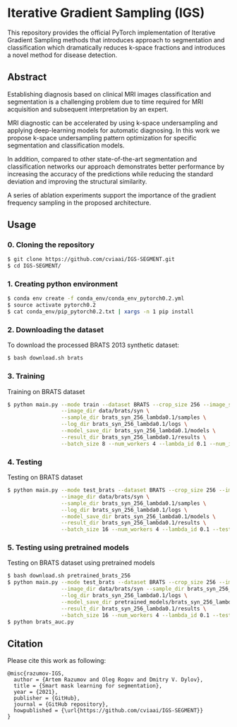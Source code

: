 # Iterative Gradient Sampling (IGS)

This repository provides the official PyTorch implementation of Iterative Gradient Sampling methods that introduces approach to segmentation and classification which dramatically reduces k-space fractions and introduces a novel method for disease detection.

## Abstract
Establishing diagnosis based on clinical MRI images classification and segmentation is a challenging problem due to time required for MRI acquisition and subsequent interpretation by an expert.

MRI diagnostic can be accelerated by using k-space undersampling and applying deep-learning models for automatic diagnosing. In this work we propose k-space undersampling pattern optimization for specific segmentation and classification models. 

In addition, compared to other state-of-the-art segmentation and classification networks our approach demonstrates better performance by increasing the accuracy of the predictions while reducing the standard deviation and improving the structural similarity. 

A series of ablation experiments support the importance of the gradient frequency sampling in the proposed architecture.

## Usage

### 0. Cloning the repository

```bash
$ git clone https://github.com/cviaai/IGS-SEGMENT.git
$ cd IGS-SEGMENT/
```

### 1. Creating python environment

```bash
$ conda env create -f conda_env/conda_env_pytorch0.2.yml
$ source activate pytorch0.2
$ cat conda_env/pip_pytorch0.2.txt | xargs -n 1 pip install
```

### 2. Downloading the dataset

To download the processed BRATS 2013 synthetic dataset:

```bash
$ bash download.sh brats
```

### 3. Training

Training on BRATS dataset

```bash
$ python main.py --mode train --dataset BRATS --crop_size 256 --image_size 256 --c_dim 1 \
                 --image_dir data/brats/syn \
                 --sample_dir brats_syn_256_lambda0.1/samples \
                 --log_dir brats_syn_256_lambda0.1/logs \
                 --model_save_dir brats_syn_256_lambda0.1/models \
                 --result_dir brats_syn_256_lambda0.1/results \
                 --batch_size 8 --num_workers 4 --lambda_id 0.1 --num_iters 300000
```

### 4. Testing

Testing on BRATS dataset

```bash
$ python main.py --mode test_brats --dataset BRATS --crop_size 256 --image_size 256 --c_dim 1 \
                 --image_dir data/brats/syn \
                 --sample_dir brats_syn_256_lambda0.1/samples \
                 --log_dir brats_syn_256_lambda0.1/logs \
                 --model_save_dir brats_syn_256_lambda0.1/models \
                 --result_dir brats_syn_256_lambda0.1/results \
                 --batch_size 16 --num_workers 4 --lambda_id 0.1 --test_iters 300000
```

### 5. Testing using pretrained models

Testing on BRATS dataset using pretrained models

```bash
$ bash download.sh pretrained_brats_256
$ python main.py --mode test_brats --dataset BRATS --crop_size 256 --image_size 256 --c_dim 1 \
                 --image_dir data/brats/syn --sample_dir brats_syn_256_lambda0.1/samples \
                 --log_dir brats_syn_256_lambda0.1/logs \
                 --model_save_dir pretrained_models/brats_syn_256_lambda0.1 \
                 --result_dir brats_syn_256_lambda0.1/results \
                 --batch_size 16 --num_workers 4 --lambda_id 0.1 --test_iters 300000
$ python brats_auc.py
```

## Citation

Please cite this work as following:

```
@misc{razumov-IGS,
  author = {Artem Razumov and Oleg Rogov and Dmitry V. Dylov},
  title = {Smart mask learning for segmentation},
  year = {2021},
  publisher = {GitHub},
  journal = {GitHub repository},
  howpublished = {\url{https://github.com/cviaai/IGS-SEGMENT}}
}
```
